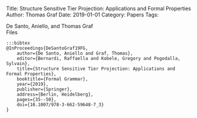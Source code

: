 Title: Structure Sensitive Tier Projection: Applications and Formal Properties
Author: Thomas Graf
Date: 2019-01-01
Category: Papers
Tags: 

<div markdown class="authors">
De Santo, Aniello, and Thomas Graf
</div>

<div markdown class="files">
<span id="files-title">Files</span>
</div>

~~~
:::bibtex
@InProceedings{DeSantoGraf19FG,
    author={De Santo, Aniello and Graf, Thomas},
    editor={Bernardi, Raffaella and Kobele, Gregory and Pogodalla, Sylvain},
    title={Structure Sensitive Tier Projection: Applications and Formal Properties},
    booktitle={Formal Grammar},
    year={2019},
    publisher={Springer},
    address={Berlin, Heidelberg},
    pages={35--50},
    doi={10.1007/978-3-662-59648-7_3}
}
~~~

